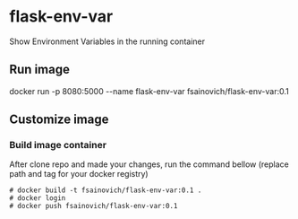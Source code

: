 # flask-env-var
Show Environment Variables in the running container

## Run image

docker run -p 8080:5000 --name flask-env-var fsainovich/flask-env-var:0.1

## Customize image
### Build image container

After clone repo and made your changes, run the command bellow (replace path and tag for your docker registry)

```
# docker build -t fsainovich/flask-env-var:0.1 .
# docker login
# docker push fsainovich/flask-env-var:0.1
```
